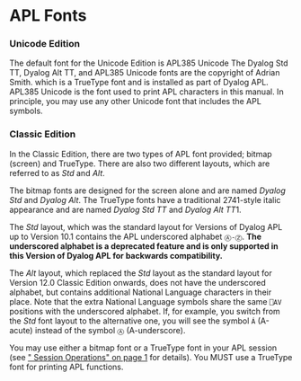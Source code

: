 # APL Fonts

### Unicode Edition

The default font for the Unicode Edition is APL385 Unicode The Dyalog Std TT, Dyalog Alt TT, and APL385 Unicode fonts are the copyright of Adrian Smith.  which is a TrueType font and is installed as part of Dyalog APL. APL385 Unicode is the font used to print APL characters in this manual. In principle, you may use any other Unicode font that includes the APL symbols.

### Classic Edition

In the Classic Edition, there are two types of APL font provided; bitmap (screen) and TrueType. There are also two different layouts, which are referred to as *Std* and *Alt*.

The bitmap fonts are designed for the screen alone and are named *Dyalog Std* and *Dyalog Alt*. The TrueType fonts have a traditional 2741-style italic appearance and are named *Dyalog Std TT* and *Dyalog Alt TT*1.

The *Std* layout, which was the standard layout for Versions of Dyalog APL up to Version 10.1 contains the APL underscored alphabet `Ⓐ-Ⓩ`. **The underscored alphabet is a deprecated feature and is only supported in this Version of Dyalog APL for backwards compatibility.**

The *Alt* layout, which replaced the *Std* layout as the standard layout for Version 12.0 Classic Edition onwards, does not have the underscored alphabet, but contains additional National Language characters in their place. Note that the extra National Language symbols share the same `⎕AV` positions with the underscored alphabet. If, for example, you switch from the *Std* font layout to the alternative one, you will see the symbol `Á` (A-acute) instead of the symbol `Ⓐ` (A-underscore).

You may use either a bitmap font or a TrueType font in your APL session (see [" Session Operations" on page 1](../The%20APL%20Environment/Session%20ToolBars.htm#Session_Operations) for details). You MUST use a TrueType font for printing APL functions.
